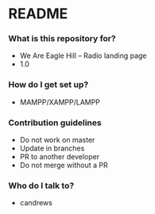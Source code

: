 # README #

### What is this repository for? ###

* We Are Eagle Hill – Radio landing page
* 1.0

### How do I get set up? ###

* MAMPP/XAMPP/LAMPP

### Contribution guidelines ###

* Do not work on master
* Update in branches
* PR to another developer
* Do not merge without a PR

### Who do I talk to? ###

* candrews